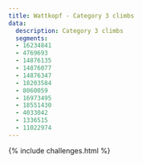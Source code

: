 ```yaml
---
title: Wattkopf - Category 3 climbs
data:
  description: Category 3 climbs
  segments: 
  - 16234841
  - 4769693
  - 14876135
  - 14876077
  - 14876347
  - 18203584
  - 8060059
  - 16973495
  - 18551430
  - 4033042
  - 1336515
  - 11022974
---
```


{% include challenges.html %}
